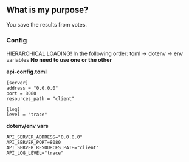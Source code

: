 ## What is my purpose?
You save the results from votes.

### Config

HIERARCHICAL LOADING! In the following order:
toml -> dotenv -> env variables
**No need to use one or the other**

**api-config.toml**
```
[server]
address = "0.0.0.0"
port = 8080
resources_path = "client"

[log]
level = "trace"
```

**dotenv/env vars**
```
API_SERVER_ADDRESS="0.0.0.0"
API_SERVER_PORT=8080
API_SERVER_RESOURCES_PATH="client"
API_LOG_LEVEL="trace"
```
